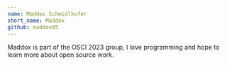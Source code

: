 ```yaml
---
name: Maddox Schmidlkofer
short_name: Maddox
github: maddox05
---
```


Maddox is part of the OSCI 2023 group, I love programming and hope to learn more about open source work.
